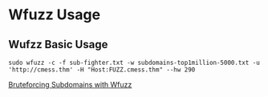 # Wfuzz Usage

## Wufzz Basic Usage
```
sudo wfuzz -c -f sub-fighter.txt -w subdomains-top1million-5000.txt -u 'http://cmess.thm' -H "Host:FUZZ.cmess.thm" --hw 290
```

[Bruteforcing Subdomains with Wfuzz](https://infinitelogins.com/2020/09/02/bruteforcing-subdomains-wfuzz/)